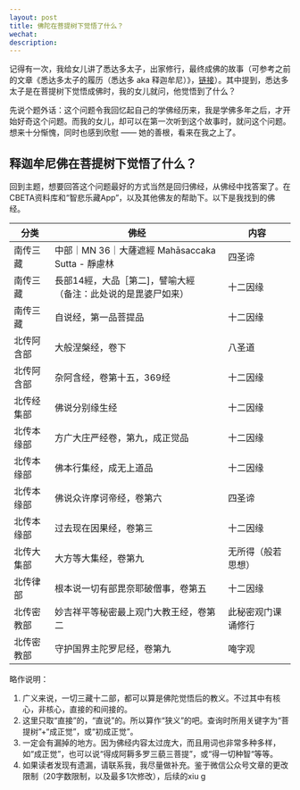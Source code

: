 ```yaml
---
layout: post
title: 佛陀在菩提树下觉悟了什么？
wechat: 
description:
---
```

记得有一次，我给女儿讲了悉达多太子，出家修行，最终成佛的故事（可参考之前的文章《悉达多太子的履历（悉达多 aka 释迦牟尼）》，[链接](https://mp.weixin.qq.com/s/RTYR1B8gD7a04x0c8ocW8g)）。其中提到，悉达多太子是在菩提树下觉悟成佛时，我的女儿就问，他觉悟到了什么？

先说个题外话：这个问题令我回忆起自己的学佛经历来，我是学佛多年之后，才开始好奇这个问题。而我的女儿，却可以在第一次听到这个故事时，就问这个问题。想来十分惭愧，同时也感到欣慰 —— 她的善根，看来在我之上了。

## 释迦牟尼佛在菩提树下觉悟了什么？

回到主题，想要回答这个问题最好的方式当然是回归佛经，从佛经中找答案了。在CBETA资料库和“智悲乐藏App”，以及其他佛友的帮助下。以下是我找到的佛经。

| 分类 | 佛经 | 内容 |
| ---- | ---- | ---- |
| 南传三藏 | 中部｜MN 36｜大薩遮經 Mahāsaccaka Sutta - 靜慮林 | 四圣谛 |
| 南传三藏 | 長部14經，大品［第二]，譬喻大經<br>（备注：此处说的是毘婆尸如来） | 十二因缘 |
| 南传三藏 | 自说经，第一品菩提品 | 十二因缘 |
| 北传阿含部 | 大般涅槃经，卷下 | 八圣道 |
| 北传阿含部 | 杂阿含经，卷第十五，369经 | 十二因缘 |
| 北传经集部 | 佛说分别缘生经 | 十二因缘 |
| 北传本缘部 | 方广大庄严经卷，第九，成正觉品 | 十二因缘 |
| 北传本缘部 | 佛本行集经，成无上道品 | 十二因缘 |
| 北传本缘部 | 佛说众许摩诃帝经，卷第六 | 四圣谛 |
| 北传本缘部 | 过去现在因果经，卷第三 | 十二因缘 |
| 北传大集部 | 大方等大集经，卷第九 | 无所得（般若思想） |
| 北传律部 | 根本说一切有部毘奈耶破僧事，卷第五 | 十二因缘 |
| 北传密教部 | 妙吉祥平等秘密最上观门大教王经，卷第二 | 此秘密观门课诵修行 |
| 北传密教部 | 守护国界主陀罗尼经，卷第九 | 唵字观 |

略作说明：
1. 广义来说，一切三藏十二部，都可以算是佛陀觉悟后的教义。不过其中有核心，非核心，直接的和间接的。
2. 这里只取“直接”的，“直说”的。所以算作“狭义”的吧。查询时所用关键字为“菩提树”+“成正觉”，或“初成正觉”。
3. 一定会有漏掉的地方。因为佛经内容太过庞大，而且用词也非常多种多样，如“成正觉”，也可以说“得成阿耨多罗三藐三菩提”，或“得一切种智“等等。
4. 如果读者发现有遗漏，请联系我，我尽量做补充。鉴于微信公众号文章的更改限制（20字数限制，以及最多1次修改），后续的xiu g

